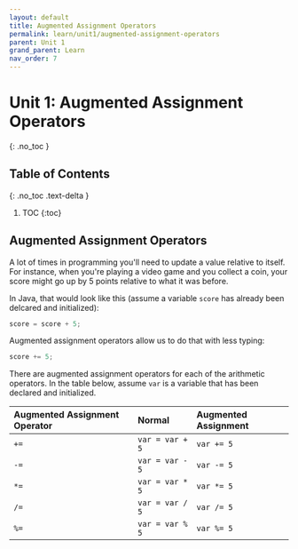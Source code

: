 ```yaml
---
layout: default
title: Augmented Assignment Operators
permalink: learn/unit1/augmented-assignment-operators
parent: Unit 1
grand_parent: Learn
nav_order: 7
---
```


<!-- prettier-ignore-start -->

# Unit 1: Augmented Assignment Operators
{: .no_toc }

## Table of Contents
{: .no_toc .text-delta }

1. TOC
{:toc}

<!-- prettier-ignore-end -->

## Augmented Assignment Operators

A lot of times in programming you'll need to update a value relative to itself.
For instance, when you're playing a video game and you collect a coin, your
score might go up by 5 points relative to what it was before.

In Java, that would look like this (assume a variable `score` has already been
delcared and initialized):

```java
score = score + 5;
```

Augmented assignment operators allow us to do that with less typing:

```java
score += 5;
```

There are augmented assignment operators for each of the arithmetic operators.
In the table below, assume `var` is a variable that has been declared and
initialized.

| Augmented Assignment Operator | Normal          | Augmented Assignment |
| :---------------------------- | :-------------- | :------------------- |
| `+=`                          | `var = var + 5` | `var += 5`           |
| `-=`                          | `var = var - 5` | `var -= 5`           |
| `*=`                          | `var = var * 5` | `var *= 5`           |
| `/=`                          | `var = var / 5` | `var /= 5`           |
| `%=`                          | `var = var % 5` | `var %= 5`           |
